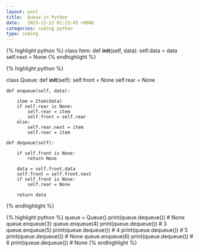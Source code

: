 ```yaml
---
layout: post
title:  Queue in Python
date:   2023-12-22 01:23:45 +0000
categories: coding python
type: coding
---
```

{% highlight python %}
class Item:
    def __init__(self, data):
        self.data = data
        self.next = None
{% endhighlight %}

{% highlight python %}

class Queue:
    def __init__(self):
        self.front = None
        self.rear = None

    def enqueue(self, data):

        item = Item(data)
        if self.rear is None:
            self.rear = item
            self.front = self.rear
        else:
            self.rear.next = item
            self.rear = item

    def dequeue(self):

        if self.front is None:
            return None

        data = self.front.data
        self.front = self.front.next
        if self.front is None:
            self.rear = None

        return data
{% endhighlight %}

{% highlight python %}
queue = Queue()
print(queue.dequeue())  # None
queue.enqueue(3)
queue.enqueue(4)
print(queue.dequeue())  # 3
queue.enqueue(5)
print(queue.dequeue())  # 4
print(queue.dequeue())  # 5
print(queue.dequeue())  # None
queue.enqueue(6)
print(queue.dequeue())  # 6
print(queue.dequeue())  # None
{% endhighlight %}